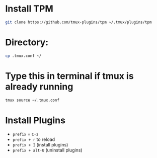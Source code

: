# Install TPM

```sh
git clone https://github.com/tmux-plugins/tpm ~/.tmux/plugins/tpm
```

# Directory:

```sh
cp .tmux.conf ~/
```

# Type this in terminal if tmux is already running

```sh
tmux source ~/.tmux.conf
```

# Install Plugins

- `prefix` = `C-z`
- `prefix + r` to reload
- `prefix + I` (install plugins)
- `prefix + alt-U` (uninstall plugins)
